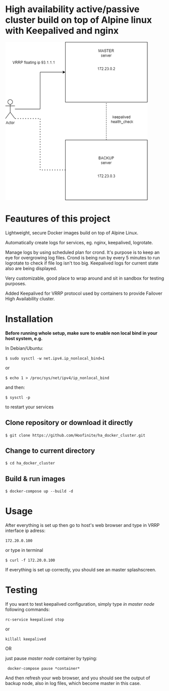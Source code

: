 # High availability active/passive cluster build on top of Alpine linux with Keepalived and nginx

![image](image_readme.png)

# Feautures of this project

Lightweight, secure Docker images build on top of Alpine Linux.

Automatically create logs for services, eg. nginx, keepalived, logrotate.

Manage logs by using scheduled plan for crond. It's purpose is to keep an eye for overgrowing log files.
Crond is being run by every 5 minutes to run logrotate to check if file log isn't too big.
Keepalived logs for current state also are being displayed.

Very customizable, good place to wrap around and sit in sandbox for testing purposes.

Added Keepalived for VRRP protocol used by containers to provide Failover High Availability cluster.

# Installation

**Before running whole setup, make sure to enable non local bind in your host system, e.g.**

In Debian/Ubuntu:

`$ sudo sysctl -w net.ipv4.ip_nonlocal_bind=1`

or

`$ echo 1 > /proc/sys/net/ipv4/ip_nonlocal_bind`

and then:

`$ sysctl -p`

to restart your services

## Clone repository or download it directly

`$ git clone https://github.com/Hoofinite/ha_docker_cluster.git`

## Change to current directory

`$ cd ha_docker_cluster`

## Build & run images

`$ docker-compose up --build -d`

# Usage

After everything is set up then go to host's web browser and type in VRRP interface ip adress:

`172.20.0.100`

or type in terminal

`$ curl -f 172.20.0.100`



If everything is set up correctly, you should see an master splashscreen.


# Testing 

If you want to test keepalived configuration, simply type *in master node* following commands:

`rc-service keepalived stop`

or

`killall keepalived`

OR

just pause *master node* container by typing:

` docker-compose pause *container*`
  
And then refresh your web browser, and you should see the output of backup node, also in log files, which become master in this case.
